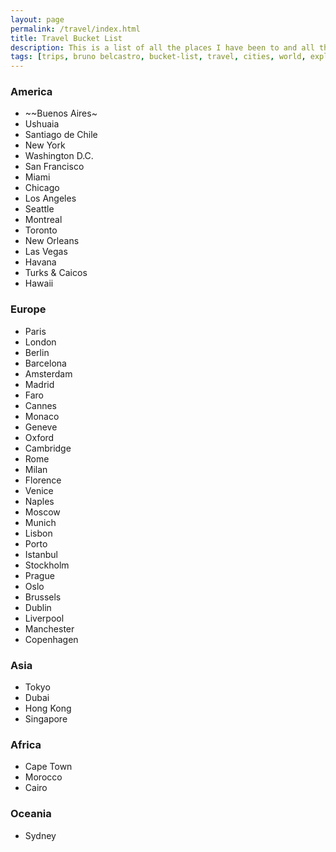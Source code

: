 ```yaml
---
layout: page
permalink: /travel/index.html
title: Travel Bucket List
description: This is a list of all the places I have been to and all the places I want to visit.
tags: [trips, bruno belcastro, bucket-list, travel, cities, world, explore]
---
```


### America

* ~~Buenos Aires~
* Ushuaia
* Santiago de Chile
* New York
* Washington D.C.
* San Francisco
* Miami
* Chicago
* Los Angeles
* Seattle
* Montreal
* Toronto
* New Orleans
* Las Vegas
* Havana
* Turks & Caicos
* Hawaii

### Europe

* Paris
* London
* Berlin
* Barcelona
* Amsterdam
* Madrid
* Faro
* Cannes
* Monaco
* Geneve
* Oxford
* Cambridge
* Rome
* Milan
* Florence
* Venice
* Naples
* Moscow
* Munich
* Lisbon
* Porto
* Istanbul
* Stockholm
* Prague
* Oslo
* Brussels
* Dublin
* Liverpool
* Manchester
* Copenhagen

### Asia

* Tokyo
* Dubai
* Hong Kong
* Singapore

### Africa

* Cape Town
* Morocco
* Cairo

### Oceania

* Sydney